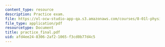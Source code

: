 ```yaml
---
content_type: resource
description: Practice exam.
file: https://ol-ocw-studio-app-qa.s3.amazonaws.com/courses/8-01l-physics-i-classical-mechanics-fall-2005/afd4ee2483062af21065f3cd0b77d4c5_practice_final.pdf
file_type: application/pdf
resourcetype: Document
title: practice_final.pdf
uid: afd4ee24-8306-2af2-1065-f3cd0b77d4c5
---
```

